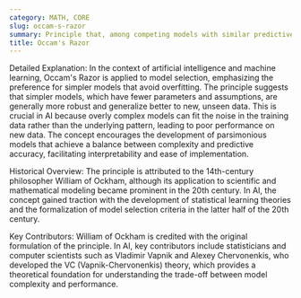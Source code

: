 ```yaml
---
category: MATH, CORE
slug: occam-s-razor
summary: Principle that, among competing models with similar predictive power, the simplest one should be chosen.
title: Occam's Razor
---
```


Detailed Explanation: In the context of artificial intelligence and machine learning, Occam's Razor is applied to model selection, emphasizing the preference for simpler models that avoid overfitting. The principle suggests that simpler models, which have fewer parameters and assumptions, are generally more robust and generalize better to new, unseen data. This is crucial in AI because overly complex models can fit the noise in the training data rather than the underlying pattern, leading to poor performance on new data. The concept encourages the development of parsimonious models that achieve a balance between complexity and predictive accuracy, facilitating interpretability and ease of implementation.

Historical Overview: The principle is attributed to the 14th-century philosopher William of Ockham, although its application to scientific and mathematical modeling became prominent in the 20th century. In AI, the concept gained traction with the development of statistical learning theories and the formalization of model selection criteria in the latter half of the 20th century.

Key Contributors: William of Ockham is credited with the original formulation of the principle. In AI, key contributors include statisticians and computer scientists such as Vladimir Vapnik and Alexey Chervonenkis, who developed the VC (Vapnik-Chervonenkis) theory, which provides a theoretical foundation for understanding the trade-off between model complexity and performance.